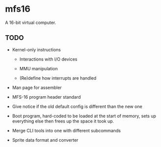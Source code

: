 # mfs16

A 16-bit virtual computer.

## TODO

- Kernel-only instructions

  - Interactions with I/O devices

  - MMU manipulation

  - (Re)define how interrupts are handled

- Man page for assembler

- MFS-16 program header standard

- Give notice if the old default config is different than the new one

- Boot program, hard-coded to be loaded at the start of memory, sets up everything else then frees up the space it took up.

- Merge CLI tools into one with different subcommands

- Sprite data format and converter
